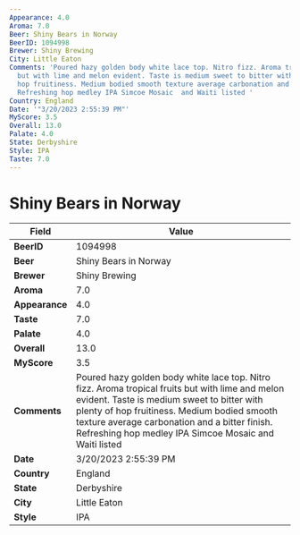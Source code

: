 ```yaml
---
Appearance: 4.0
Aroma: 7.0
Beer: Shiny Bears in Norway
BeerID: 1094998
Brewer: Shiny Brewing
City: Little Eaton
Comments: 'Poured hazy golden body white lace top. Nitro fizz. Aroma tropical fruits
  but with lime and melon evident. Taste is medium sweet to bitter with plenty of
  hop fruitiness. Medium bodied smooth texture average carbonation and a bitter finish.
  Refreshing hop medley IPA Simcoe Mosaic  and Waiti listed '
Country: England
Date: '"3/20/2023 2:55:39 PM"'
MyScore: 3.5
Overall: 13.0
Palate: 4.0
State: Derbyshire
Style: IPA
Taste: 7.0
---
```


# Shiny Bears in Norway

| Field         | Value |
|---------------|-------|
| **BeerID** | 1094998 |
| **Beer** | Shiny Bears in Norway |
| **Brewer** | Shiny Brewing |
| **Aroma** | 7.0 |
| **Appearance** | 4.0 |
| **Taste** | 7.0 |
| **Palate** | 4.0 |
| **Overall** | 13.0 |
| **MyScore** | 3.5 |
| **Comments** | Poured hazy golden body white lace top. Nitro fizz. Aroma tropical fruits but with lime and melon evident. Taste is medium sweet to bitter with plenty of hop fruitiness. Medium bodied smooth texture average carbonation and a bitter finish. Refreshing hop medley IPA Simcoe Mosaic  and Waiti listed  |
| **Date** | 3/20/2023 2:55:39 PM |
| **Country** | England |
| **State** | Derbyshire |
| **City** | Little Eaton |
| **Style** | IPA |
